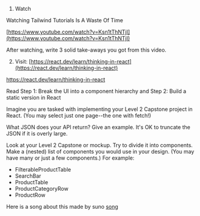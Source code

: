 
1. Watch

Watching Tailwind Tutorials Is A Waste Of Time

[https://www.youtube.com/watch?v=Ksn1tThNTjI](https://www.youtube.com/watch?v=Ksn1tThNTjI)

After watching, write 3 solid take-aways you got from this video.



2. Visit: [https://react.dev/learn/thinking-in-react](https://react.dev/learn/thinking-in-react)

https://react.dev/learn/thinking-in-react

Read Step 1: Break the UI into a component hierarchy and Step 2: Build a static version in React

Imagine you are tasked with implementing your Level 2 Capstone project in React. (You may select just one page--the one with fetch!)

What JSON does your API return? Give an example. It's OK to truncate the JSON if it is overly large.

Look at your Level 2 Capstone or mockup. Try to divide it into components. Make a (nested) list of components you would use in your design. (You may have many or just a few components.) For example: 

- FilterableProductTable
- SearchBar
- ProductTable
- ProductCategoryRow
- ProductRow




Here is a song about this made by suno [song](https://suno.com/song/f859ff09-f662-48b5-9185-89f9a849f9ed)



